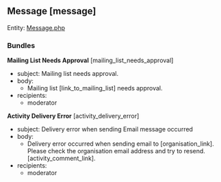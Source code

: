 ## Message [message]

Entity: [Message.php](../../../../modules/contrib/message/src/Entity/Message.php)

### Bundles

**Mailing List Needs Approval** [mailing_list_needs_approval]
  - subject: Mailing list needs approval.
  - body:
    - Mailing list [link_to_mailing_list] needs approval.
  - recipients:
    - moderator

**Activity Delivery Error** [activity_delivery_error]
  - subject: Delivery error when sending Email message occurred
  - body:
    - Delivery error occurred when sending email to [organisation_link]. Please check the organisation email address and try to resend.
      [activity_comment_link].
  - recipients:
    - moderator
